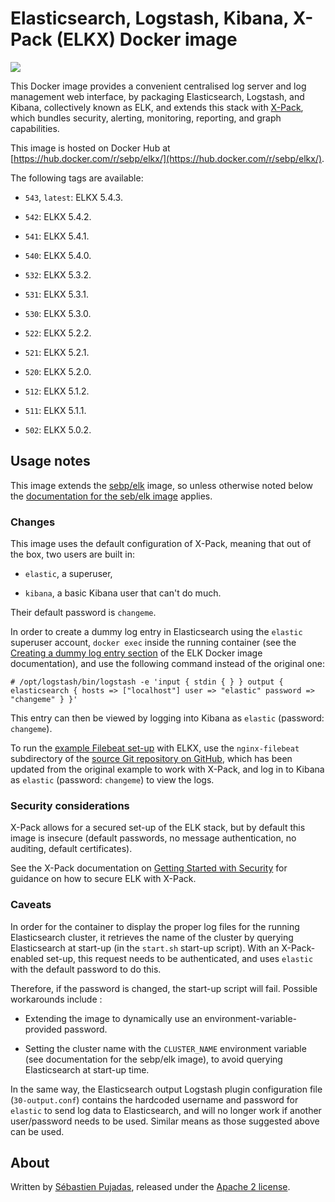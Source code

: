 # Elasticsearch, Logstash, Kibana, X-Pack (ELKX) Docker image

[![](https://badge.imagelayers.io/sebp/elkx:latest.svg)](https://imagelayers.io/?images=sebp/elkx:latest 'Get your own badge on imagelayers.io')

This Docker image provides a convenient centralised log server and log management web interface, by packaging Elasticsearch, Logstash, and Kibana, collectively known as ELK, and extends this stack with [X-Pack](https://www.elastic.co/products/x-pack), which bundles security, alerting, monitoring, reporting, and graph capabilities.

This image is hosted on Docker Hub at [https://hub.docker.com/r/sebp/elkx/](https://hub.docker.com/r/sebp/elkx/).

The following tags are available:

- `543`, `latest`: ELKX 5.4.3.

- `542`: ELKX 5.4.2.

- `541`: ELKX 5.4.1.

- `540`: ELKX 5.4.0.

- `532`: ELKX 5.3.2.

- `531`: ELKX 5.3.1.

- `530`: ELKX 5.3.0.

- `522`: ELKX 5.2.2.

- `521`: ELKX 5.2.1.

- `520`: ELKX 5.2.0.

- `512`: ELKX 5.1.2.

- `511`: ELKX 5.1.1.

- `502`: ELKX 5.0.2.

## Usage notes

This image extends the [sebp/elk](https://hub.docker.com/r/sebp/elk/) image, so unless otherwise noted below the [documentation for the seb/elk image](http://elk-docker.readthedocs.org/) applies.

### Changes

This image uses the default configuration of X-Pack, meaning that out of the box, two users are built in:

- `elastic`, a superuser,

- `kibana`, a basic Kibana user that can't do much.

Their default password is `changeme`.

In order to create a dummy log entry in Elasticsearch using the `elastic` superuser account, `docker exec` inside the running container (see the [Creating a dummy log entry section](http://elk-docker.readthedocs.io/#creating-dummy-log-entry) of the ELK Docker image documentation), and use the following command instead of the original one:

	# /opt/logstash/bin/logstash -e 'input { stdin { } } output { elasticsearch { hosts => ["localhost"] user => "elastic" password => "changeme" } }'

This entry can then be viewed by logging into Kibana as `elastic` (password: `changeme`).

To run the [example Filebeat set-up](http://elk-docker.readthedocs.io/#forwarding-logs-filebeat) with ELKX, use the `nginx-filebeat` subdirectory of the [source Git repository on GitHub](https://github.com/spujadas/elkx-docker), which has been updated from the original example to work with X-Pack, and log in to Kibana as `elastic` (password: `changeme`) to view the logs.

### Security considerations

X-Pack allows for a secured set-up of the ELK stack, but by default this image is insecure (default passwords, no message authentication, no auditing, default certificates).

See the X-Pack documentation on [Getting Started with Security](https://www.elastic.co/guide/en/x-pack/current/security-getting-started.html) for guidance on how to secure ELK with X-Pack.

### Caveats

In order for the container to display the proper log files for the running Elasticsearch cluster, it retrieves the name of the cluster by querying Elasticsearch at start-up (in the `start.sh` start-up script). With an X-Pack-enabled set-up, this request needs to be authenticated, and uses `elastic` with the default password to do this.

Therefore, if the password is changed, the start-up script will fail. Possible workarounds include :

- Extending the image to dynamically use an environment-variable-provided password.

- Setting the cluster name with the `CLUSTER_NAME` environment variable (see documentation for the sebp/elk image), to avoid querying Elasticsearch at start-up time.

In the same way, the Elasticsearch output Logstash plugin configuration file (`30-output.conf`) contains the hardcoded username and password for `elastic` to send log data to Elasticsearch, and will no longer work if another user/password needs to be used. Similar means as those suggested above can be used.   

## About

Written by [Sébastien Pujadas](https://pujadas.net), released under the [Apache 2 license](https://www.apache.org/licenses/LICENSE-2.0).
